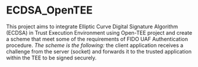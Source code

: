 # ECDSA_OpenTEE


This project aims to integrate Elliptic Curve Digital Signature Algorithm (ECDSA) in Trust Execution Environment using Open-TEE project and create a scheme that meet some of the requirements of FIDO UAF Authentication procedure. 
_The scheme is the following:_
the client application receives a challenge from the server (socket) and forwards it to the trusted application within the TEE to be           signed securely.
